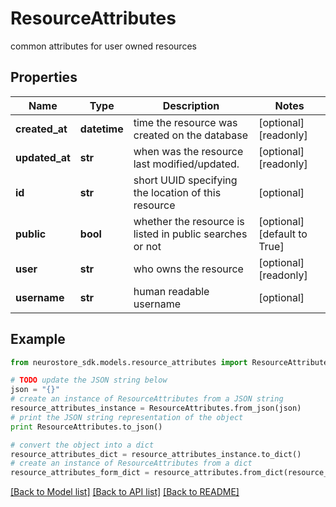 # ResourceAttributes

common attributes for user owned resources

## Properties
Name | Type | Description | Notes
------------ | ------------- | ------------- | -------------
**created_at** | **datetime** | time the resource was created on the database | [optional] [readonly] 
**updated_at** | **str** | when was the resource last modified/updated. | [optional] [readonly] 
**id** | **str** | short UUID specifying the location of this resource | [optional] 
**public** | **bool** | whether the resource is listed in public searches or not | [optional] [default to True]
**user** | **str** | who owns the resource | [optional] [readonly] 
**username** | **str** | human readable username | [optional] 

## Example

```python
from neurostore_sdk.models.resource_attributes import ResourceAttributes

# TODO update the JSON string below
json = "{}"
# create an instance of ResourceAttributes from a JSON string
resource_attributes_instance = ResourceAttributes.from_json(json)
# print the JSON string representation of the object
print ResourceAttributes.to_json()

# convert the object into a dict
resource_attributes_dict = resource_attributes_instance.to_dict()
# create an instance of ResourceAttributes from a dict
resource_attributes_form_dict = resource_attributes.from_dict(resource_attributes_dict)
```
[[Back to Model list]](../README.md#documentation-for-models) [[Back to API list]](../README.md#documentation-for-api-endpoints) [[Back to README]](../README.md)


